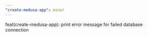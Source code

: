 ```yaml
---
"create-medusa-app": minor
---
```


feat(create-medusa-app): print error message for failed database connection
